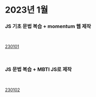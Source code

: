 # 2023년 1월

### JS 기초 문법 복습 + momentum 웹 제작

<br />

[230101](/DateLink/2023-01/230101.md)

<br />

### JS 문법 복습 + MBTI JS로 제작

<br />

[230102](/DateLink/2023-01/230102.md)
